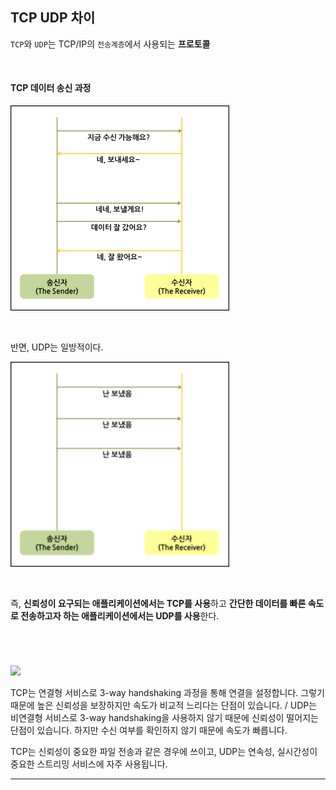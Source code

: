 ## TCP UDP 차이

`TCP`와 `UDP`는 TCP/IP의 `전송계층`에서 사용되는 **프로토콜**

​    

#### TCP 데이터 송신 과정

<img src="../source/TCP.png" width="350">

​    

반면, UDP는 일방적이다.

<IMG src="../source/UDP.PNG" width="350">

​    

즉, **신뢰성이 요구되는 애플리케이션에서는 TCP를 사용**하고 **간단한 데이터를 빠른 속도로 전송하고자 하는 애플리케이션에서는 UDP를 사용**한다.

#

​    

<IMG src="../source/TCP UDP 표.png" width="600">

TCP는 연결형 서비스로 3-way handshaking 과정을 통해 연결을 설정합니다. 그렇기 때문에 높은 신뢰성을 보장하지만 속도가 비교적 느리다는 단점이 있습니다. / UDP는 비연결형 서비스로 3-way handshaking을 사용하지 않기 때문에 신뢰성이 떨어지는 단점이 있습니다. 하지만 수신 여부를 확인하지 않기 때문에 속도가 빠릅니다.

TCP는 신뢰성이 중요한 파일 전송과 같은 경우에 쓰이고, UDP는 연속성, 실시간성이 중요한 스트리밍 서비스에 자주 사용됩니다.

---

